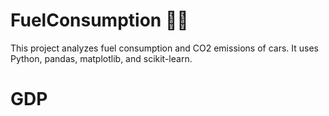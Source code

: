 # FuelConsumption 🚗⛽

This project analyzes fuel consumption and CO2 emissions of cars.
It uses Python, pandas, matplotlib, and scikit-learn.
# GDP
